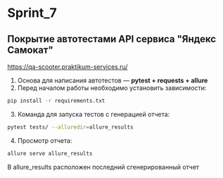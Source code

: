 # Sprint_7

## Покрытие автотестами API сервиса "Яндекс Самокат"
https://qa-scooter.praktikum-services.ru/


1. Основа для написания автотестов — **pytest + requests + allure**
2. Перед началом работы необходимо установить зависимости:
```bash
pip install -r requirements.txt
```
3. Команда для запуска тестов с генерацией отчета:

```bash
pytest tests/ --alluredir=allure_results
```
4. Просмотр отчета:
```bash
allure serve allure_results 
```
В allure_results расположен последний сгенерированный отчет